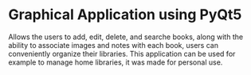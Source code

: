 
# Graphical Application using PyQt5

Allows the users to add, edit, delete, and searche books, along with the ability to associate images and notes with each book, users can conveniently organize their libraries. This application can be used for example to manage home libraries, it was made for personal use.
